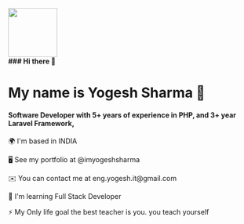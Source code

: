 <div id="header" align="left">
  <img src="https://media.giphy.com/media/M9gbBd9nbDrOTu1Mqx/giphy.gif" width="100"/>
</div>
<b>### Hi there 👋</b>
<h1>My name is Yogesh Sharma 👋</h1>
<h4>Software Developer with 5+ years of experience in PHP, and 3+ year Laravel Framework, </h4>

<p>🌍  I'm based in INDIA</p>
<p>🖥️  See my portfolio at @imyogeshsharma</p>
<p>✉️  You can contact me at eng.yogesh.it@gmail.com</p>
<!--<p>🚀  I'm currently working on Midbrains Technologies </p>-->
<p>🧠  I'm learning Full Stack Developer</p>
<p>⚡  My Only life goal the best teacher is you. you teach yourself</p>

<!--
**imyogeshsharma/imyogeshsharma** is a ✨ _special_ ✨ repository because its `README.md` (this file) appears on your GitHub profile.

Here are some ideas to get you started:

- 🔭 I’m currently working on ...
- 🌱 I’m currently learning ...
- 👯 I’m looking to collaborate on ...
- 🤔 I’m looking for help with ...
- 💬 Ask me about ...
- 📫 How to reach me: ...
- 😄 Pronouns: ...
- ⚡ Fun fact: ...
-->
